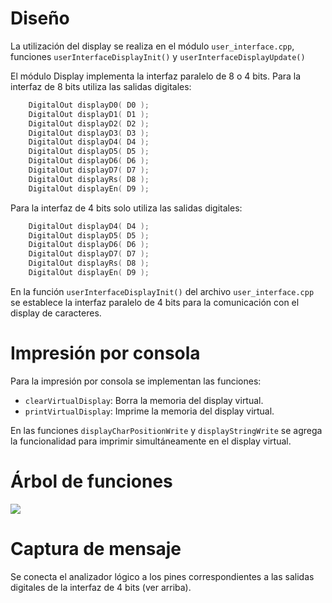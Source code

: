 # Diseño
La utilización del display se realiza en el módulo `user_interface.cpp`, funciones `userInterfaceDisplayInit()` y `userInterfaceDisplayUpdate()`

El módulo Display implementa la interfaz paralelo de 8 o 4 bits. Para la interfaz de 8 bits utiliza las salidas digitales:

```cpp
    DigitalOut displayD0( D0 );
    DigitalOut displayD1( D1 );
    DigitalOut displayD2( D2 );
    DigitalOut displayD3( D3 );
    DigitalOut displayD4( D4 );
    DigitalOut displayD5( D5 );
    DigitalOut displayD6( D6 );
    DigitalOut displayD7( D7 );
    DigitalOut displayRs( D8 );
    DigitalOut displayEn( D9 );
```

Para la interfaz de 4 bits solo utiliza las salidas digitales:

```cpp
    DigitalOut displayD4( D4 );
    DigitalOut displayD5( D5 );
    DigitalOut displayD6( D6 );
    DigitalOut displayD7( D7 );
    DigitalOut displayRs( D8 );
    DigitalOut displayEn( D9 );
```

En la función `userInterfaceDisplayInit()` del archivo `user_interface.cpp` se establece la interfaz paralelo de 4 bits para la comunicación con el display de caracteres.

# Impresión por consola
Para la impresión por consola se implementan las funciones:

- `clearVirtualDisplay`: Borra la memoria del display virtual.
- `printVirtualDisplay`: Imprime la memoria del display virtual.

En las funciones `displayCharPositionWrite` y `displayStringWrite` se agrega la funcionalidad para imprimir simultáneamente en el display virtual.

# Árbol de funciones

<picture>
    <img src="img/dependency-tree.png">
</picture>

# Captura de mensaje

Se conecta el analizador lógico a los pines correspondientes a las salidas digitales de la interfaz de 4 bits (ver arriba).